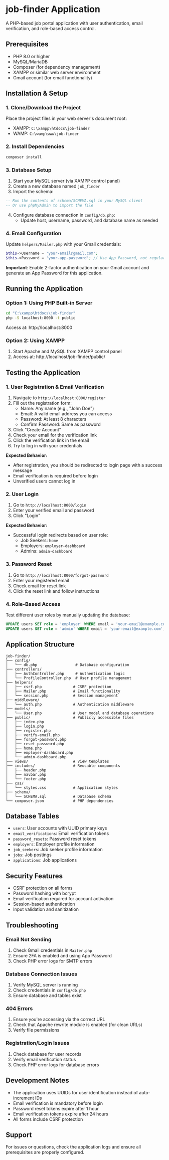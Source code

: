# job-finder Application

A PHP-based job portal application with user authentication, email verification, and role-based access control.

## Prerequisites

- PHP 8.0 or higher
- MySQL/MariaDB
- Composer (for dependency management)
- XAMPP or similar web server environment
- Gmail account (for email functionality)

## Installation & Setup

### 1. Clone/Download the Project

Place the project files in your web server's document root:

- XAMPP: `C:\xampp\htdocs\job-finder`
- WAMP: `C:\wamp\www\job-finder`

### 2. Install Dependencies

```bash
composer install
```

### 3. Database Setup

1. Start your MySQL server (via XAMPP control panel)
2. Create a new database named `job_finder`
3. Import the schema:

```sql
-- Run the contents of schema/SCHEMA.sql in your MySQL client
-- Or use phpMyAdmin to import the file
```

4. Configure database connection in `config/db.php`:
   - Update host, username, password, and database name as needed

### 4. Email Configuration

Update `helpers/Mailer.php` with your Gmail credentials:

```php
$this->Username = 'your-email@gmail.com';
$this->Password = 'your-app-password'; // Use App Password, not regular password
```

**Important**: Enable 2-factor authentication on your Gmail account and generate an App Password for this application.

## Running the Application

### Option 1: Using PHP Built-in Server

```bash
cd "C:\xampp\htdocs\job-finder"
php -S localhost:8000 -t public
```

Access at: http://localhost:8000

### Option 2: Using XAMPP

1. Start Apache and MySQL from XAMPP control panel
2. Access at: http://localhost/job-finder/public/

## Testing the Application

### 1. User Registration & Email Verification

1. Navigate to `http://localhost:8000/register`
2. Fill out the registration form:
   - Name: Any name (e.g., "John Doe")
   - Email: A valid email address you can access
   - Password: At least 8 characters
   - Confirm Password: Same as password
3. Click "Create Account"
4. Check your email for the verification link
5. Click the verification link in the email
6. Try to log in with your credentials

**Expected Behavior:**

- After registration, you should be redirected to login page with a success message
- Email verification is required before login
- Unverified users cannot log in

### 2. User Login

1. Go to `http://localhost:8000/login`
2. Enter your verified email and password
3. Click "Login"

**Expected Behavior:**

- Successful login redirects based on user role:
  - Job Seekers: `home`
  - Employers: `employer-dashboard`
  - Admins: `admin-dashboard`

### 3. Password Reset

1. Go to `http://localhost:8000/forgot-password`
2. Enter your registered email
3. Check email for reset link
4. Click the reset link and follow instructions

### 4. Role-Based Access

Test different user roles by manually updating the database:

```sql
UPDATE users SET role = 'employer' WHERE email = 'your-email@example.com';
UPDATE users SET role = 'admin' WHERE email = 'your-email@example.com';
```

## Application Structure

```
job-finder/
├── config/
│   └── db.php                 # Database configuration
├── controllers/
│   ├── AuthController.php     # Authentication logic
│   └── ProfileController.php  # User profile management
├── helpers/
│   ├── csrf.php              # CSRF protection
│   ├── Mailer.php            # Email functionality
│   └── session.php           # Session management
├── middleware/
│   └── auth.php              # Authentication middleware
├── models/
│   └── User.php              # User model and database operations
├── public/                   # Publicly accessible files
│   ├── index.php
│   ├── login.php
│   ├── register.php
│   ├── verify-email.php
│   ├── forgot-password.php
│   ├── reset-password.php
│   ├── home.php
│   ├── employer-dashboard.php
│   └── admin-dashboard.php
├── views/                    # View templates
├── includes/                 # Reusable components
│   ├── header.php
│   ├── navbar.php
│   └── footer.php
├── css/
│   └── styles.css            # Application styles
├── schema/
│   └── SCHEMA.sql            # Database schema
└── composer.json             # PHP dependencies
```

## Database Tables

- `users`: User accounts with UUID primary keys
- `email_verifications`: Email verification tokens
- `password_resets`: Password reset tokens
- `employers`: Employer profile information
- `job_seekers`: Job seeker profile information
- `jobs`: Job postings
- `applications`: Job applications

## Security Features

- CSRF protection on all forms
- Password hashing with bcrypt
- Email verification required for account activation
- Session-based authentication
- Input validation and sanitization

## Troubleshooting

### Email Not Sending

1. Check Gmail credentials in `Mailer.php`
2. Ensure 2FA is enabled and using App Password
3. Check PHP error logs for SMTP errors

### Database Connection Issues

1. Verify MySQL server is running
2. Check credentials in `config/db.php`
3. Ensure database and tables exist

### 404 Errors

1. Ensure you're accessing via the correct URL
2. Check that Apache rewrite module is enabled (for clean URLs)
3. Verify file permissions

### Registration/Login Issues

1. Check database for user records
2. Verify email verification status
3. Check PHP error logs for database errors

## Development Notes

- The application uses UUIDs for user identification instead of auto-increment IDs
- Email verification is mandatory before login
- Password reset tokens expire after 1 hour
- Email verification tokens expire after 24 hours
- All forms include CSRF protection

## Support

For issues or questions, check the application logs and ensure all prerequisites are properly configured.
